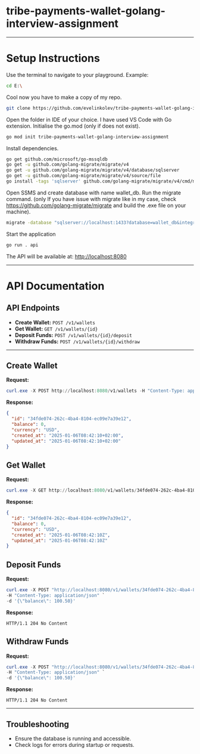 # tribe-payments-wallet-golang-interview-assignment


---

# Setup Instructions

Use the terminal to navigate to your playground. Example:

```bash
cd E:\
```

Cool now you have to make a copy of my repo.

```bash
git clone https://github.com/evelinkolev/tribe-payments-wallet-golang-interview-assignment
```

Open the folder in IDE of your choice. I have used VS Code with Go extension. Initialise the go.mod (only if does not exist).

```bash
go mod init tribe-payments-wallet-golang-interview-assignment
```

Install dependencies.

```bash
go get github.com/microsoft/go-mssqldb
go get -u github.com/golang-migrate/migrate/v4
go get -u github.com/golang-migrate/migrate/v4/database/sqlserver
go get -u github.com/golang-migrate/migrate/v4/source/file
go install -tags 'sqlserver' github.com/golang-migrate/migrate/v4/cmd/migrate@latest
```

Open SSMS and create database with name wallet_db. Run the migrate command. (only If you have issue with migrate like in my case, check https://github.com/golang-migrate/migrate and build the .exe file on your machine).

```bash
migrate -database "sqlserver://localhost:1433?database=wallet_db&integratedSecurity=true&trustServerCertificate=true" -path ./migrations up
```

Start the application

```bash
go run . api
```

The API will be available at: [http://localhost:8080](http://localhost:8080)

---

# API Documentation

## API Endpoints

- **Create Wallet:** `POST /v1/wallets`
- **Get Wallet:** `GET /v1/wallets/{id}`
- **Deposit Funds:** `POST /v1/wallets/{id}/deposit`
- **Withdraw Funds:** `POST /v1/wallets/{id}/withdraw`

---

## Create Wallet

**Request:**
```powershell
curl.exe -X POST http://localhost:8080/v1/wallets -H "Content-Type: application/json" -d '{\"currency\": \"USD\"}'
```

**Response:**
```json
{
  "id": "34fde074-262c-4ba4-8104-ec09e7a39e12",
  "balance": 0,
  "currency": "USD",
  "created_at": "2025-01-06T08:42:10+02:00",
  "updated_at": "2025-01-06T08:42:10+02:00"
}
```

## Get Wallet

**Request:**
```powershell
curl.exe -X GET http://localhost:8080/v1/wallets/34fde074-262c-4ba4-8104-ec09e7a39e12
```

**Response:**
```json
{
  "id": "34fde074-262c-4ba4-8104-ec09e7a39e12",
  "balance": 0,
  "currency": "USD",
  "created_at": "2025-01-06T08:42:10Z",
  "updated_at": "2025-01-06T08:42:10Z"
}
```

## Deposit Funds

**Request:**
```powershell
curl.exe -X POST "http://localhost:8080/v1/wallets/34fde074-262c-4ba4-8104-ec09e7a39e12/deposit" `
-H "Content-Type: application/json" `
-d '{\"balance\": 100.50}'
```

**Response:**
```http
HTTP/1.1 204 No Content
```

## Withdraw Funds

**Request:**
```powershell
curl.exe -X POST "http://localhost:8080/v1/wallets/34fde074-262c-4ba4-8104-ec09e7a39e12/withdraw" `
-H "Content-Type: application/json" `
-d '{\"balance\": 100.50}'
```

**Response:**
```http
HTTP/1.1 204 No Content
```


---

## Troubleshooting

- Ensure the database is running and accessible.
- Check logs for errors during startup or requests.


